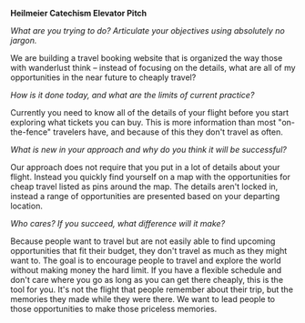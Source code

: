 **Heilmeier Catechism Elevator Pitch**

*What are you trying to do? Articulate your objectives using absolutely no jargon.*

We are building a travel booking website that is organized the way those with wanderlust think – instead of focusing on the details, what are all of my opportunities in the near future to cheaply travel?

*How is it done today, and what are the limits of current practice?*

Currently you need to know all of the details of your flight before you start exploring what tickets you can buy. This is more information than most "on-the-fence" travelers have, and because of this they don't travel as often.

*What is new in your approach and why do you think it will be successful?*

Our approach does not require that you put in a lot of details about your flight. Instead you quickly find yourself on a map with the opportunities for cheap travel listed as pins around the map. The details aren't locked in, instead a range of opportunities are presented based on your departing location.

*Who cares? If you succeed, what difference will it make?*

Because people want to travel but are not easily able to find upcoming opportunities that fit their budget, they don't travel as much as they might want to. The goal is to encourage people to travel and explore the world without making money the hard limit. If you have a flexible schedule and don't care where you go as long as you can get there cheaply, this is the tool for you. It's not the flight that people remember about their trip, but the memories they made while they were there. We want to lead people to those opportunities to make those priceless memories.

